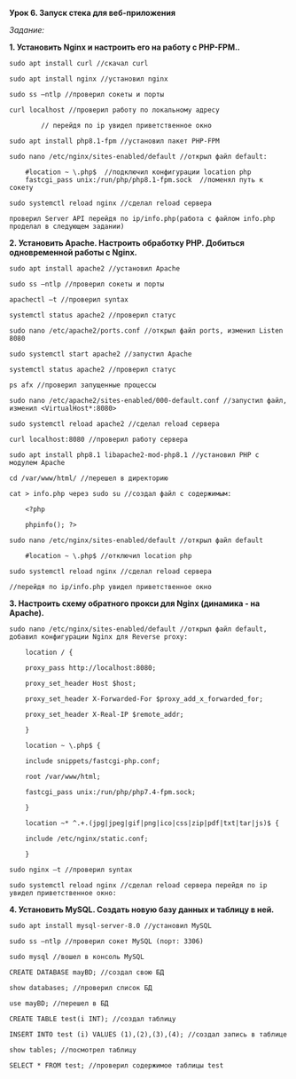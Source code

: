 **Урок 6. Запуск стека для веб-приложения**

*Задание:*

**1. Установить Nginx и настроить его на работу с PHP-FPM..**

	sudo apt install curl //скачал curl

	sudo apt install nginx //установил nginx

	sudo ss –ntlp //проверил сокеты и порты

	curl localhost //проверил работу по локальному адресу

			// перейдя по ip увидел приветственное окно

	sudo apt install php8.1-fpm //установил пакет PHP-FPM

	sudo nano /etc/nginx/sites-enabled/default //открыл файл default:

		#location ~ \.php$  //подключил конфигурации location php
		fastcgi_pass unix:/run/php/php8.1-fpm.sock  //поменял путь к сокету

	sudo systemctl reload nginx //сделал reload сервера

	проверил Server API перейдя по ip/info.php(работа с файлом info.php проделал в следующем задании)

**2. Установить Apache. Настроить обработку PHP. Добиться одновременной работы с Nginx.**

	sudo apt install apache2 //установил Apache

	sudo ss –ntlp //проверил сокеты и порты

	apachectl –t //проверил syntax

	systemctl status apache2 //проверил статус

	sudo nano /etc/apache2/ports.conf //открыл файл ports, изменил Listen 8080

	sudo systemctl start apache2 //запустил Apache

	systemctl status apache2 //проверил статус

	ps afx //проверил запущенные процессы

	sudo nano /etc/apache2/sites-enabled/000-default.conf //запустил файл, изменил <VirtualHost*:8080>

	sudo systemctl reload apache2 //сделал reload сервера

	curl localhost:8080 //проверил работу сервера

	sudo apt install php8.1 libapache2-mod-php8.1 //установил PHP с модулем Apache

	cd /var/www/html/ //перешел в директорию

	cat > info.php через sudo su //создал файл с содержимым:

		<?php

		phpinfo(); ?>

	sudo nano /etc/nginx/sites-enabled/default //открыл файл default

		#location ~ \.php$ //отключил location php

	sudo systemctl reload nginx //сделал reload сервера

	//перейдя по ip/info.php увидел приветственное окно


**3. Настроить схему обратного прокси для Nginx (динамика - на Apache).**

	sudo nano /etc/nginx/sites-enabled/default //открыл файл default, добавил конфигурации Nginx для Reverse proxy:

		location / {

		proxy_pass http://localhost:8080;

		proxy_set_header Host $host;

		proxy_set_header X-Forwarded-For $proxy_add_x_forwarded_for;

		proxy_set_header X-Real-IP $remote_addr;

		} 

		location ~ \.php$ {

		include snippets/fastcgi-php.conf;

		root /var/www/html;

		fastcgi_pass unix:/run/php/php7.4-fpm.sock;

		}

		location ~* ^.+.(jpg|jpeg|gif|png|ico|css|zip|pdf|txt|tar|js)$ {

		include /etc/nginx/static.conf;

		} 

	sudo nginx –t //проверил syntax

	sudo systemctl reload nginx //сделал reload сервера перейдя по ip увидел приветственное окно:

**4. Установить MySQL. Создать новую базу данных и таблицу в ней.**

	sudo apt install mysql-server-8.0 //установил MySQL

	sudo ss –ntlp //проверил сокет MySQL (порт: 3306)

	sudo mysql //вошел в консоль MySQL

	CREATE DATABASE mayBD; //создал свою БД

	show databases; //проверил список БД

	use mayBD; //перешел в БД

	CREATE TABLE test(i INT); //создал таблицу

	INSERT INTO test (i) VALUES (1),(2),(3),(4); //создал запись в таблице

	show tables; //посмотрел таблицу

	SELECT * FROM test; //проверил содержимое таблицы test
